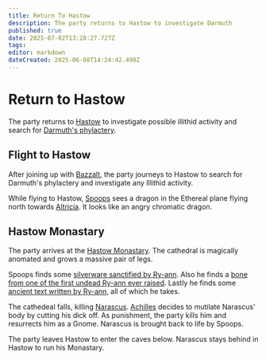 ```yaml
---
title: Return To Hastow
description: The party returns to Hastow to investigate Darmuth
published: true
date: 2025-07-02T13:28:27.727Z
tags: 
editor: markdown
dateCreated: 2025-06-08T14:24:42.498Z
---
```


# Return to Hastow
The party returns to [Hastow](/locations/Mardun/Hastow) to investigate possible illithid activity and search for [Darmuth's phylactery](/items/darmuths-phylactery).


## Flight to Hastow
After joining up with [Bazzalt](/characters/Bazzalt), the party journeys to Hastow to search for Darmuth's phylactery and investigate any Illithid activity.

While flying to Hastow, [Spoops](/characters/spoops) sees a dragon in the Ethereal plane flying north towards [Altricia](/locations/Mardun/Allford). It looks like an angry chromatic dragon.


## Hastow Monastary
The party arrives at the [Hastow Monastary](/locations/Mardun/hastow-monastary). The cathedral is magically anomated and grows a massive pair of legs. 


Spoops finds some [silverware sanctified by Ry-ann](/items/silverware-sanctified-by-ry-ann). Also he finds a [bone from one of the first undead Ry-ann ever raised](/items/bone-of-ry-anns-first-undead). Lastly he finds some [ancient text written by Ry-ann](/items/ancient-text-of-ry-ann), all of which he takes.


The cathedeal falls, killing [Narascus](/characters/Narascus). [Achilles](/characters/Achilles) decides to mutilate Narascus' body by cutting his dick off. As punishment, the party kills him and resurrects him as a Gnome. Narascus is brought back to life by Spoops. 

The party leaves Hastow to enter the caves below. Narascus stays behind in Hastow to run his Monastary.